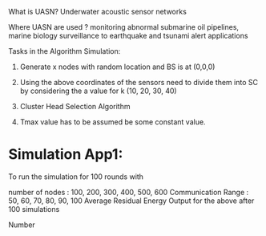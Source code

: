 
What is UASN?
Underwater acoustic sensor networks

Where UASN are used ?
monitoring abnormal submarine oil pipelines, marine biology surveillance to earthquake and tsunami alert applications

Tasks in the Algorithm Simulation:
1. Generate x nodes with random location and BS is at (0,0,0)

2. Using the above coordinates of the sensors need to divide them into SC by considering the a value for k (10, 20, 30, 40)

3. Cluster Head Selection Algorithm

4. Tmax value has to be assumed be some constant value.

Simulation App1:
================

To run the simulation for 100 rounds with 

number of nodes : 100, 200, 300, 400, 500, 600
Communication Range : 50, 60, 70, 80, 90, 100
Average Residual Energy Output for the above after 100 simulations

Number 
